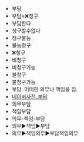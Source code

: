 - 부담
- 부담=❌청구
- 부담한다
- 청구할수없다
- 청구불능
- 불능청구
- ❌청구
- 비청구
- 비청구가능
- 불청구
- 불청구가능
- 부담: 어떠한 의무나 책임을 짐.
- [네이버사전_부담](https://ko.dict.naver.com/#/entry/koko/7882c642842943e3a1888a9fe8e95a82)
- 의무부담
- 책임부담
- 의무-책임-부담
- 의무▶️책임▶️부담
- 의무▶️책임의무▶️부담책임의무
